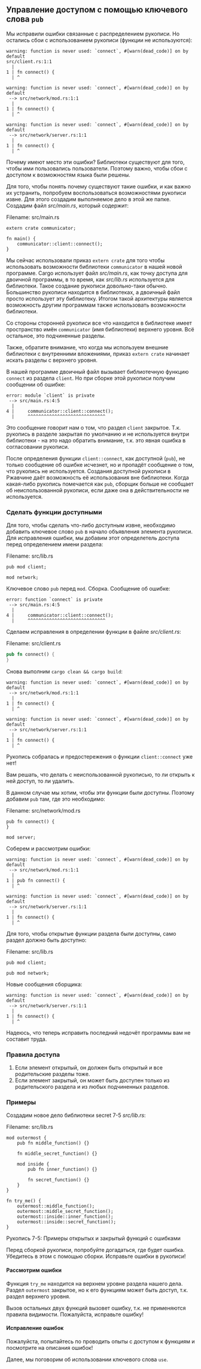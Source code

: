 ## Управление доступом с помощью ключевого слова `pub`

Мы исправили ошибки связанные с распределением рукописи. Но остались сбои с использованием рукописи (функции не используются):

```text
warning: function is never used: `connect`, #[warn(dead_code)] on by default
src/client.rs:1:1
  |
1 | fn connect() {
  | ^

warning: function is never used: `connect`, #[warn(dead_code)] on by default
 --> src/network/mod.rs:1:1
  |
1 | fn connect() {
  | ^

warning: function is never used: `connect`, #[warn(dead_code)] on by default
 --> src/network/server.rs:1:1
  |
1 | fn connect() {
  | ^
```

Почему имеют место эти ошибки? Библиотеки существуют для того, чтобы ими пользовались пользователи. Поэтому важно, чтобы сбои с доступом к возможностям языка были решены.

Для того, чтобы понять почему существуют такие ошибки, и как важно их устранить,
попробуем воспользоваться возможностями рукописи извне. Для этого создадим выполняемое
дело в этой же папке. Создадим файл *src/main.rs*, который содержит:

<span class="filename">Filename: src/main.rs</span>

```rust,ignore
extern crate communicator;

fn main() {
    communicator::client::connect();
}
```

Мы сейчас использовали приказ `extern crate` для того чтобы использовать возможности
библиотеки `communicator` в нашей новой программе. Cargo использует файл *src/main.rs*,
как точку доступа для двоичной программы, в то время, как *src/lib.rs* используется
для библиотеки. Такое создание рукописи довольно-таки обычно. Большинство рукописи
находится в библиотеках, а двоичный файл просто использует эту библиотеку. Итогом
такой архитектуры является возможность другим программам также использовать возможности
библиотеки.

Со стороны сторонней рукописи все что находится в библиотеке имеет пространство имён
`communicator` (имя библиотеки) верхнего уровня. Всё остальное, это подчиненные разделы.

Также, обратите внимание, что когда мы используем внешние библиотеки с внутренними вложениями,
приказ `extern crate` начинает искать разделы с верхнего уровня.

В нашей программе двоичный файл вызывает библиотечную функцию `connect` из
раздела `client`. Но при сборке этой рукописи получим сообщении об ошибке:

```text
error: module `client` is private
 --> src/main.rs:4:5
  |
4 |     communicator::client::connect();
  |     ^^^^^^^^^^^^^^^^^^^^^^^^^^^^^
```

Это сообщение говорит нам о том, что раздел `client` закрытое.
Т.к. рукопись в разделе закрытая по умолчанию и не используется внутри библиотеки - на это надо обратить внимание, т.к. это явная ошибка в согласовании рукописи.

После определения функции `client::connect`, как доступной (`pub`), не только сообщение об ошибке исчезнет, но и пропадёт сообщение о том, что рукопись не используется.
Создания доступной рукописи в Ржавчине даёт возможность её использования вне библиотеки.
Когда какая-либо рукопись помечается как `pub`, сборщик больше не сообщает об неиспользованной рукописи, если даже она в действительности не используется.

### Сделать функции доступными

Для того, чтобы сделать что-либо доступным извне, необходимо добавить ключевое слово `pub` в начало объявления элемента рукописи. Для исправления ошибки, мы добавим этот определетель доступа перед определением имени раздела:

<span class="filename">Filename: src/lib.rs</span>

```rust,ignore
pub mod client;

mod network;
```

Ключевое слово `pub` перед `mod`. Сборка. Сообщение об ошибке:

```text
error: function `connect` is private
 --> src/main.rs:4:5
  |
4 |     communicator::client::connect();
  |     ^^^^^^^^^^^^^^^^^^^^^^^^^^^^^
```

Сделаем исправления в определении функции в файле *src/client.rs*:

<span class="filename">Filename: src/client.rs</span>

```rust
pub fn connect() {
}
```

Снова выполним `cargo clean && cargo build`:

```text
warning: function is never used: `connect`, #[warn(dead_code)] on by default
 --> src/network/mod.rs:1:1
  |
1 | fn connect() {
  | ^

warning: function is never used: `connect`, #[warn(dead_code)] on by default
 --> src/network/server.rs:1:1
  |
1 | fn connect() {
  | ^
```

Рукопись собралась и предостережения о функции `client::connect` уже нет!

Вам решать, что делать с неиспользованной рукописью, то ли открыть к ней доступ, то ли
удалить.

В данном случае мы хотим, чтобы эти функции были доступны. Поэтому добавим `pub`
там, где это необходимо:

<span class="filename">Filename: src/network/mod.rs</span>

```rust,ignore
pub fn connect() {
}

mod server;
```

Соберем и рассмотрим ошибки:

```text
warning: function is never used: `connect`, #[warn(dead_code)] on by default
 --> src/network/mod.rs:1:1
  |
1 | pub fn connect() {
  | ^

warning: function is never used: `connect`, #[warn(dead_code)] on by default
 --> src/network/server.rs:1:1
  |
1 | fn connect() {
  | ^
```

Для того, чтобы открытые функции раздела были доступны, само раздел должно быть доступно:

<span class="filename">Filename: src/lib.rs</span>

```rust,ignore
pub mod client;

pub mod network;
```

Новые сообщения сборщика:

```text
warning: function is never used: `connect`, #[warn(dead_code)] on by default
 --> src/network/server.rs:1:1
  |
1 | fn connect() {
  | ^
```

Надеюсь, что теперь исправить последний недочёт программы вам не составит труда.

### Правила доступа


1. Если элемент открытый, он должен быть открытый и все родительские разделы тоже.
2. Если элемент закрытый, он может быть доступен только из родительского раздела и из любых подчиненных разделов.

### Примеры

Создадим новое дело библиотеки secret 7-5 *src/lib.rs*:

<span class="filename">Filename: src/lib.rs</span>

```rust,ignore
mod outermost {
    pub fn middle_function() {}

    fn middle_secret_function() {}

    mod inside {
        pub fn inner_function() {}

        fn secret_function() {}
    }
}

fn try_me() {
    outermost::middle_function();
    outermost::middle_secret_function();
    outermost::inside::inner_function();
    outermost::inside::secret_function();
}
```

<span class="caption">Рукопись 7-5: Примеры открытых и закрытый функций с ошибками</span>

Перед сборкой рукописи, попробуйте догадаться, где будет ошибка. Убедитесь в этом
с помощью сборки. Исправьте ошибки в рукописи!

#### Рассмотрим ошибки

Функция `try_me` находится на верхнем уровне раздела нашего дела. Раздел
`outermost` закрытое, но к его функциям может быть доступ, т.к. раздел верхнего
уровня.

Вызов остальных двух функций вызовет ошибку, т.к. не применяются правила видимости.
Пожалуйста, исправьте ошибку!

#### Исправление ошибок

Пожалуйста, попытайтесь по	проводить опыты с доступом к функциям  и посмотрите
на описания ошибок!

Далее, мы поговорим об использовании ключевого слова `use`.
